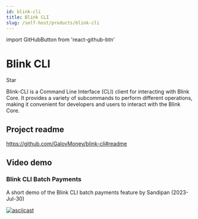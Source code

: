 ```yaml
---
id: blink-cli
title: Blink CLI
slug: /self-host/products/blink-cli
---
```


import GitHubButton from 'react-github-btn'

# Blink CLI

<GitHubButton href="https://github.com/GaloyMoney/blink-cli" data-color-scheme="no-preference: dark; light: light; dark: dark;" data-icon="octicon-star" data-size="large" data-show-count="true" aria-label="Star GaloyMoney/blink-cli on GitHub">Star</GitHubButton>
<div style={{ marginBottom: 20 }}></div>

Blink-CLI is a Command Line Interface (CLI) client for interacting with Blink Core. It provides a variety of subcommands to perform different operations, making it convenient for developers and users to interact with the Blink Core.

## Project readme

https://github.com/GaloyMoney/blink-cli#readme

## Video demo

### Blink CLI Batch Payments

A short demo of the Blink CLI batch payments feature by Sandipan (2023-Jul-30)

[![asciicast](https://asciinema.org/a/599756.svg)](https://asciinema.org/a/599756)
